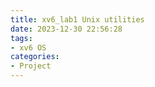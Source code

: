 ```yaml
---
title: xv6_lab1 Unix utilities
date: 2023-12-30 22:56:28
tags:
- xv6 OS
categories:
- Project
---
```

